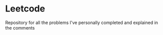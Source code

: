 # Leetcode

Repository for all the problems I've personally completed and explained in the comments
